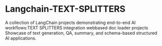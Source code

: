 # Langchain-TEXT-SPLITTERS
A collection of LangChain projects demonstrating end-to-end AI workflows:TEXT SPLITTERS integration webbased doc loader projects Showcase of text generation, QA, summary, and schema-based structured AI applications.
